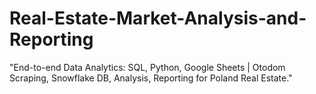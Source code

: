 # Real-Estate-Market-Analysis-and-Reporting
"End-to-end Data Analytics: SQL, Python, Google Sheets | Otodom Scraping, Snowflake DB, Analysis, Reporting for Poland Real Estate."
